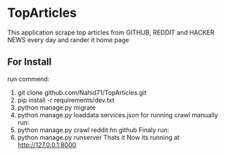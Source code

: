 # TopArticles
This application  scrape top articles from GITHUB, REDDIT and HACKER NEWS  every day and rander it home page

## For Install
run commend:
  1. git clone github.com/Nahid71/TopArticles.git
  2. pip install -r requirements/dev.txt
  3. python manage.py migrate
  4. python manage.py loaddata services.json
for running crawl manually run:
  5. python manage.py crawl reddit hn github
Finaly run:
  6. python manage.py runserver
Thats it Now its running at http://127.0.0.1:8000
